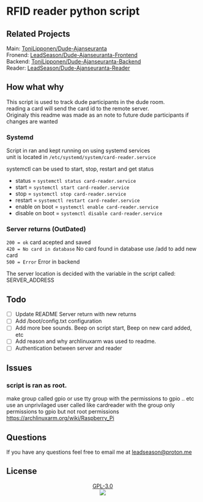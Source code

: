 # RFID reader python script

## Related Projects
Main:    [ToniLipponen/Dude-Ajanseuranta](https://github.com/ToniLipponen/Dude-Ajanseuranta)  
Fronend: [LeadSeason/Dude-Ajanseuranta-Frontend](https://github.com/LeadSeason/Dude-Ajanseuranta-Frontend)  
Backend: [ToniLipponen/Dude-Ajanseuranta-Backend](https://github.com/ToniLipponen/Dude-Ajanseuranta-Backend)  
Reader:  [LeadSeason/Dude-Ajanseuranta-Reader](https://github.com/LeadSeason/Dude-Ajanseuranta-Reader)

## How what why
This script is used to track dude participants in the dude room.  
reading a card will send the card id to the remote server.  
Originaly this readme was made as an note to future dude participants if changes are wanted

### Systemd
Script in ran and kept running on  using systemd services  
unit is located in `/etc/systemd/system/card-reader.service`  

systemctl can be used to start, stop, restart and get status  
- status = `systemctl status card-reader.service`  
- start = `systemctl start card-reader.service`  
- stop = `systemctl stop card-reader.service`  
- restart = `systemctl restart card-reader.service`  
- enable on boot = `systemctl enable card-reader.service`  
- disable on boot = `systemctl disable card-reader.service`  

### Server returns (OutDated)
`200 = ok` card acepted and saved  
`420 = No card in database` No card found in database use /add to add new card  
`500 = Error` Error in backend  

The server location is decided with the variable in the script called: SERVER_ADDRESS

## Todo
- [ ] Update README Server return with new returns
- [ ] Add /boot/config.txt configuration
- [ ] Add more bee sounds. Beep on script start, Beep on new card added, etc
- [ ] Add reason and why archlinuxarm was used to readme.
- [ ] Authentication between server and reader

## Issues
### script is ran as root.
make group called gpio or use tty group with the permissions to gpio .. etc
use an unprivilaged user called like cardreader with the group
only permissions to gpio but not root permissions
https://archlinuxarm.org/wiki/Raspberry_Pi

## Questions
If you have any questions feel free to email me at <a href="mailto:leadseason@proton.me">leadseason@proton.me</a>


## License
<p align="center">
  <a href="https://www.gnu.org/licenses/gpl-3.0.en.html">GPL-3.0</a>
  <br>
  <img href="https://www.gnu.org/licenses/gpl-3.0.en.html" src="https://www.gnu.org/graphics/gplv3-127x51.png">
</p>


